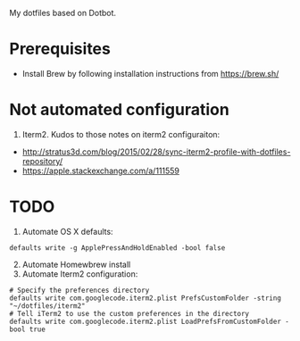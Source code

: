 My dotfiles based on Dotbot.

# Prerequisites
- Install Brew by following installation instructions from https://brew.sh/

# Not automated configuration
1. Iterm2.
Kudos to those notes on iterm2 configuraiton:
- http://stratus3d.com/blog/2015/02/28/sync-iterm2-profile-with-dotfiles-repository/
- https://apple.stackexchange.com/a/111559


# TODO
1. Automate OS X defaults:

```
defaults write -g ApplePressAndHoldEnabled -bool false
```
2. Automate Homewbrew install
3. Automate Iterm2 configuration:
```
# Specify the preferences directory
defaults write com.googlecode.iterm2.plist PrefsCustomFolder -string "~/dotfiles/iterm2"
# Tell iTerm2 to use the custom preferences in the directory
defaults write com.googlecode.iterm2.plist LoadPrefsFromCustomFolder -bool true
```